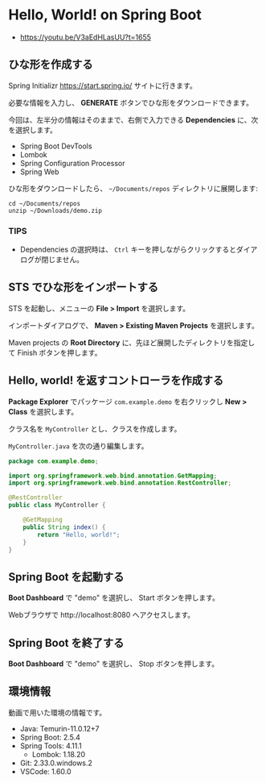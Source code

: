 # Hello, World! on Spring Boot

- https://youtu.be/V3aEdHLasUU?t=1655

## ひな形を作成する

Spring Initializr https://start.spring.io/ サイトに行きます。

必要な情報を入力し、 **GENERATE** ボタンでひな形をダウンロードできます。

今回は、左半分の情報はそのままで、右側で入力できる **Dependencies** に、次を選択します。

- Spring Boot DevTools
- Lombok
- Spring Configuration Processor
- Spring Web

ひな形をダウンロードしたら、 `~/Documents/repos` ディレクトリに展開します:

```
cd ~/Documents/repos
unzip ~/Downloads/demo.zip
```

### TIPS

- Dependencies の選択時は、 `Ctrl` キーを押しながらクリックするとダイアログが閉じません。

## STS でひな形をインポートする

STS を起動し、メニューの **File > Import** を選択します。

インポートダイアログで、 **Maven > Existing Maven Projects** を選択します。

Maven projects の **Root Directory** に、先ほど展開したディレクトリを指定して Finish ボタンを押します。

## Hello, world! を返すコントローラを作成する

**Package Explorer** でパッケージ `com.example.demo` を右クリックし **New > Class** を選択します。

クラス名を `MyController` とし、クラスを作成します。

`MyController.java` を次の通り編集します。

```java
package com.example.demo;

import org.springframework.web.bind.annotation.GetMapping;
import org.springframework.web.bind.annotation.RestController;

@RestController
public class MyController {

    @GetMapping
    public String index() {
        return "Hello, world!";
    }
}
```

## Spring Boot を起動する

**Boot Dashboard** で "demo" を選択し、 Start ボタンを押します。

Webブラウザで http://localhost:8080 へアクセスします。

## Spring Boot を終了する

**Boot Dashboard** で "demo" を選択し、 Stop ボタンを押します。

## 環境情報

動画で用いた環境の情報です。

- Java: Temurin-11.0.12+7
- Spring Boot: 2.5.4
- Spring Tools: 4.11.1
  - Lombok: 1.18.20
- Git: 2.33.0.windows.2
- VSCode: 1.60.0
